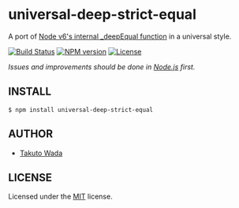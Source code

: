 universal-deep-strict-equal
================================

A port of [Node v6's internal _deepEqual function](https://github.com/nodejs/node/blob/v6.0.0/lib/assert.js#L146) in a universal style.

[![Build Status][travis-image]][travis-url]
[![NPM version][npm-image]][npm-url]
[![License][license-image]][license-url]


*Issues and improvements should be done in [Node.js](https://github.com/nodejs/node/issues) first.*


INSTALL
---------------------------------------

```
$ npm install universal-deep-strict-equal
```


AUTHOR
---------------------------------------
* [Takuto Wada](https://github.com/twada)


LICENSE
---------------------------------------
Licensed under the [MIT](http://twada.mit-license.org/) license.


[travis-url]: https://travis-ci.org/twada/universal-deep-strict-equal
[travis-image]: https://secure.travis-ci.org/twada/universal-deep-strict-equal.svg?branch=master

[npm-url]: https://npmjs.org/package/universal-deep-strict-equal
[npm-image]: https://badge.fury.io/js/universal-deep-strict-equal.svg

[license-url]: http://twada.mit-license.org/
[license-image]: https://img.shields.io/badge/license-MIT-brightgreen.svg
